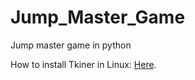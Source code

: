 # Jump_Master_Game

Jump master game in python

How to install Tkiner in Linux: [Here](https://www.geeksforgeeks.org/how-to-install-tkinter-on-linux/).
